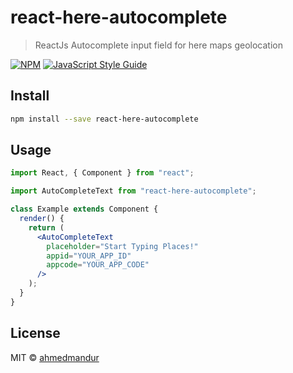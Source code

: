 # react-here-autocomplete

> ReactJs Autocomplete input field for here maps geolocation

[![NPM](https://img.shields.io/npm/v/react-here-autocomplete.svg)](https://www.npmjs.com/package/react-here-autocomplete) [![JavaScript Style Guide](https://img.shields.io/badge/code_style-standard-brightgreen.svg)](https://standardjs.com)

## Install

```bash
npm install --save react-here-autocomplete
```

## Usage

```jsx
import React, { Component } from "react";

import AutoCompleteText from "react-here-autocomplete";

class Example extends Component {
  render() {
    return (
      <AutoCompleteText
        placeholder="Start Typing Places!"
        appid="YOUR_APP_ID"
        appcode="YOUR_APP_CODE"
      />
    );
  }
}
```

## License

MIT © [ahmedmandur](https://github.com/ahmedmandur)
